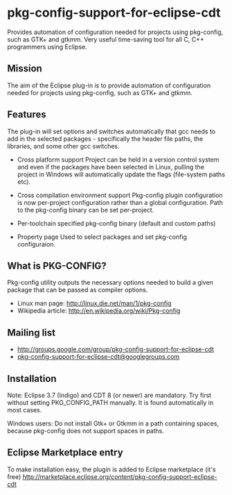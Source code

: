 # pkg-config-support-for-eclipse-cdt
Provides automation of configuration needed for projects using pkg-config, such as GTK+ and gtkmm. Very useful time-saving tool for all C, C++ programmers using Eclipse.

## Mission
The aim of the Eclipse plug-in is to provide automation of configuration needed for projects using pkg-config, such as GTK+ and gtkmm.

## Features
The plug-in will set options and switches automatically that gcc needs to add in the selected packages - specifically the header file paths, the libraries, and some other gcc switches.

* Cross platform support
   Project can be held in a version control system and even if the packages have been selected in Linux, pulling the project in Windows will automatically update the flags (file-system paths etc).

* Cross compilation environment support
   Pkg-config plugin configuration is now per-project configuration rather than a global configuration. Path to the pkg-config binary can be set per-project.

* Per-toolchain specified pkg-config binary (default and custom paths)

* Property page
   Used to select packages and set pkg-config configuraion.
        
## What is PKG-CONFIG?

Pkg-config utility outputs the necessary options needed to build a given package that can be passed as compiler options.

* Linux man page: http://linux.die.net/man/1/pkg-config
* Wikipedia article: http://en.wikipedia.org/wiki/Pkg-config
    
## Mailing list

* http://groups.google.com/group/pkg-config-support-for-eclipse-cdt
* pkg-config-support-for-eclipse-cdt@googlegroups.com
  
## Installation
Note: Eclipse 3.7 (Indigo) and CDT 8 (or newer) are mandatory. Try first without setting PKG_CONFIG_PATH manually. It is found automatically in most cases.

Windows users: Do not install Gtk+ or Gtkmm in a path containing spaces, because pkg-config does not support spaces in paths.
  
## Eclipse Marketplace entry
To make installation easy, the plugin is added to Eclipse marketplace (it's free)
 <a href="http://marketplace.eclipse.org/content/pkg-config-support-eclipse-cdt" target="_blank">http://marketplace.eclipse.org/content/pkg-config-support-eclipse-cdt</a>
